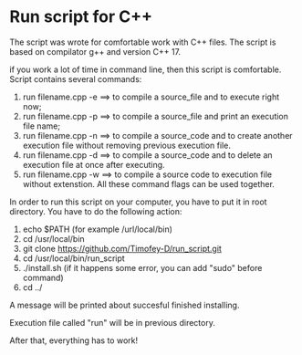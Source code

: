 # Run script for C++
The script was wrote for comfortable work with C++ files.
The script is based on compilator g++ and version C++ 17.

if you work a lot of time in command line, then this script is comfortable.
Script contains several commands:
1) run filename.cpp -e ==> to compile a source_file and to execute right now;
2) run filename.cpp -p ==> to compile a source_file and print an execution file name;
3) run filename.cpp -n ==> to compile a source_code and to create another execution file without removing previous execution file.
4) run filename.cpp -d ==> to compile a source_code and to delete an execution file at once after executing.
5) run filename.cpp -w ==> to compile a source code to execution file without extenstion.
All these command flags can be used together.

In order to run this script on your computer, you have to put it in root directory.
You have to do the following action:
1) echo $PATH (for example /url/local/bin)
2) cd /usr/local/bin
3) git clone https://github.com/Timofey-D/run_script.git
4) cd /usr/local/bin/run_script
5) ./install.sh (if it happens some error, you can add "sudo" before command)
6) cd ../

A message will be printed about succesful finished installing. 

Execution file called "run" will be in previous directory.

After that, everything has to work!
